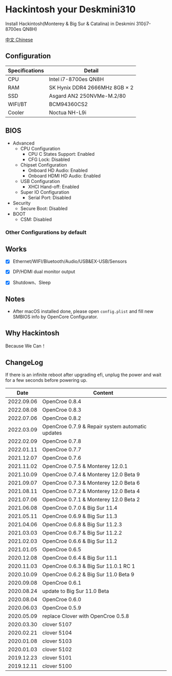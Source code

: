 # Hackintosh your Deskmini310
Install Hackintosh(Monterey & Big Sur & Catalina) in Deskmini 310(i7-8700es QN8H)

[中文 Chinese](./README_zh.md)

## Configuration

| Specifications | Detail                                                                                    |
|----------------|-------------------------------------------------------------------------------------------|
| CPU            | Intel i7-8700es QN8H                                                                      |
| RAM            | SK Hynix DDR4 2666MHz 8GB × 2                                                             |
| SSD            | Asgard AN2 250NVMe-M.2/80                                                                 |
| WIFI/BT        | BCM94360CS2                                                                               |
| Cooler         | Noctua NH-L9i                                                                             |

## BIOS
* Advanced
  * CPU Configuration
    * CPU C States Support: Enabled
    * CFG Lock: Disabled
  * Chipset Configuration
    * Onboard HD Audio: Enabled
    * Onboard HDMI HD Audio: Enabled
  * USB Configuration
    * XHCI Hand-off: Enabled
  * Super IO Configuration
    * Serial Port: Disabled  
* Security
  * Secure Boot: Disabled
* BOOT
  * CSM: Disabled

### Other Configurations by default

## Works

* [x] Ethernet/WIFI/Bluetooth/Audio/USB&EX-USB/Sensors

* [x] DP/HDMI dual monitor output

* [x] Shutdown、Sleep

## Notes

* After macOS installed done, please open `config.plist` and fill new SMBIOS info by OpenCore Configurator.

## Why Hackintosh

Because We Can！

## ChangeLog

If there is an infinite reboot after upgrading efi, unplug the power and wait for a few seconds before powering up.

| Date      | Content                                                              |
|-----------|----------------------------------------------------------------------|
| 2022.09.06 | OpenCroe 0.8.4 |
| 2022.08.08 | OpenCroe 0.8.3 |
| 2022.07.06 | OpenCroe 0.8.2 |
| 2022.03.09 | OpenCroe 0.7.9 & Repair system automatic updates |
| 2022.02.09 | OpenCroe 0.7.8 |
| 2022.01.11 | OpenCroe 0.7.7 |
| 2021.12.07 | OpenCroe 0.7.6 |
| 2021.11.02 | OpenCroe 0.7.5 & Monterey 12.0.1 |
| 2021.10.09 | OpenCroe 0.7.4 & Monterey 12.0 Beta 9 |
| 2021.09.07 | OpenCroe 0.7.3 & Monterey 12.0 Beta 6 |
| 2021.08.11 | OpenCroe 0.7.2 & Monterey 12.0 Beta 4 |
| 2021.07.06 | OpenCroe 0.7.1 & Monterey 12.0 Beta 2 |
| 2021.06.08 | OpenCroe 0.7.0 & Big Sur 11.4 |
| 2021.05.11 | OpenCroe 0.6.9 & Big Sur 11.3 |
| 2021.04.06 | OpenCroe 0.6.8 & Big Sur 11.2.3 |
| 2021.03.03 | OpenCroe 0.6.7 & Big Sur 11.2.2 |
| 2021.02.03 | OpenCroe 0.6.6 & Big Sur 11.2 |
| 2021.01.05 | OpenCroe 0.6.5 |
| 2020.12.08 | OpenCroe 0.6.4 & Big Sur 11.1 |
| 2020.11.03 | OpenCroe 0.6.3 & Big Sur 11.0.1 RC 1 |
| 2020.10.09 | OpenCroe 0.6.2 & Big Sur 11.0 Beta 9 |
| 2020.09.08 | OpenCroe 0.6.1 |
| 2020.08.24 | update to Big Sur 11.0 Beta |
| 2020.08.04 | OpenCroe 0.6.0 |
| 2020.06.03 | OpenCroe 0.5.9 |
| 2020.05.09 | replace Clover with OpenCroe 0.5.8 |
| 2020.03.30 | clover 5107 |
| 2020.02.21 | clover 5104 |
| 2020.01.08 | clover 5103 |
| 2020.01.03 | clover 5102 |
| 2019.12.23 | clover 5101 |
| 2019.12.11 | clover 5100 |
